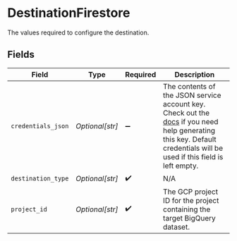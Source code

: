 # DestinationFirestore

The values required to configure the destination.


## Fields

| Field                                                                                                                                                                                                                                          | Type                                                                                                                                                                                                                                           | Required                                                                                                                                                                                                                                       | Description                                                                                                                                                                                                                                    |
| ---------------------------------------------------------------------------------------------------------------------------------------------------------------------------------------------------------------------------------------------- | ---------------------------------------------------------------------------------------------------------------------------------------------------------------------------------------------------------------------------------------------- | ---------------------------------------------------------------------------------------------------------------------------------------------------------------------------------------------------------------------------------------------- | ---------------------------------------------------------------------------------------------------------------------------------------------------------------------------------------------------------------------------------------------- |
| `credentials_json`                                                                                                                                                                                                                             | *Optional[str]*                                                                                                                                                                                                                                | :heavy_minus_sign:                                                                                                                                                                                                                             | The contents of the JSON service account key. Check out the <a href="https://docs.airbyte.io/integrations/destinations/firestore">docs</a> if you need help generating this key. Default credentials will be used if this field is left empty. |
| `destination_type`                                                                                                                                                                                                                             | *Optional[str]*                                                                                                                                                                                                                                | :heavy_check_mark:                                                                                                                                                                                                                             | N/A                                                                                                                                                                                                                                            |
| `project_id`                                                                                                                                                                                                                                   | *Optional[str]*                                                                                                                                                                                                                                | :heavy_check_mark:                                                                                                                                                                                                                             | The GCP project ID for the project containing the target BigQuery dataset.                                                                                                                                                                     |